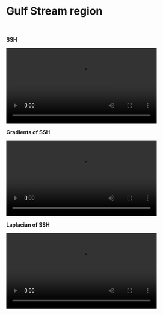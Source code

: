 # Gulf Stream region

<br>
 
**SSH**
  
  
<video controls width="400">
  <source src="https://github.com/ocean-data-challenges/2024b_DC_SWOTdenoising/assets/33433820/43aad547-ae4f-4b04-bc82-5e1f52713fe3" type="video/mp4" /> 
  
</video>


 


**Gradients of SSH** 



<video controls width="400">
  <source src="https://github.com/ocean-data-challenges/2024b_DC_SWOTdenoising/assets/33433820/68f629ce-5e69-4281-ad21-abf1245f046e" type="video/mp4" /> 
  
</video>



**Laplacian of SSH** 


<video controls width="400">
  <source src="https://github.com/ocean-data-challenges/2024b_DC_SWOTdenoising/assets/33433820/d650496d-6631-4bb8-bfc7-f8d45d756938" type="video/mp4" /> 
  
</video>
 
<br>

<br>  
 
  